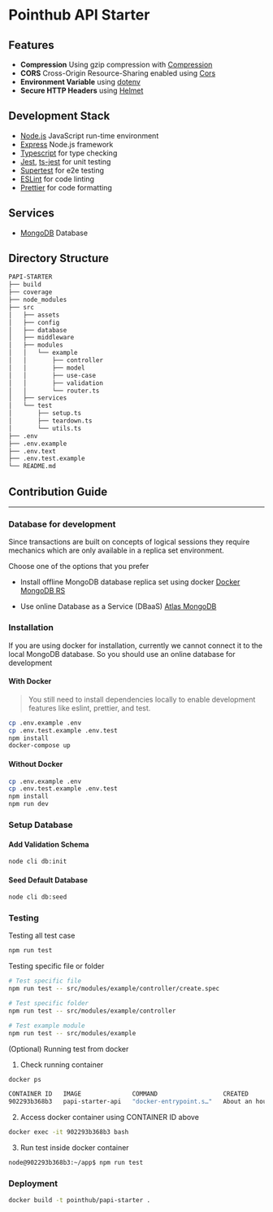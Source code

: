 # Pointhub API Starter

## Features
- **Compression** Using gzip compression with [Compression](https://github.com/expressjs/compression)
- **CORS** Cross-Origin Resource-Sharing enabled using [Cors](https://github.com/expressjs/cors)
- **Environment Variable** using [dotenv](https://www.npmjs.com/package/dotenv)
- **Secure HTTP Headers** using [Helmet](https://github.com/helmetjs/helmet)

## Development Stack
- [Node.js](https://nodejs.org) JavaScript run-time environment
- [Express](https://expressjs.com) Node.js framework
- [Typescript](https://www.typescriptlang.org/) for type checking
- [Jest](https://jestjs.io/), [ts-jest](https://www.npmjs.com/package/ts-jest) for unit testing
- [Supertest](https://www.npmjs.com/package/supertest) for e2e testing
- [ESLint](https://eslint.org/) for code linting
- [Prettier](https://prettier.io/) for code formatting

## Services
- [MongoDB](https://www.mongodb.com/docs/drivers/node/current/) Database

## Directory Structure

```bash
PAPI-STARTER
├── build
├── coverage
├── node_modules
├── src
│   ├── assets
│   ├── config
│   ├── database
│   ├── middleware
│   ├── modules
│   │   └── example
│   │       ├── controller
│   │       ├── model
│   │       ├── use-case
│   │       ├── validation
│   │       └── router.ts
│   ├── services
│   └── test
│       ├── setup.ts
│       ├── teardown.ts
│       └── utils.ts
├── .env
├── .env.example
├── .env.text
├── .env.test.example
└── README.md
```

## Contribution Guide

---

### Database for development

Since transactions are built on concepts of logical sessions they require mechanics which are only available in a replica set environment.

Choose one of the options that you prefer

- Install offline MongoDB database replica set using docker
[Docker MongoDB RS](https://github.com/point-hub/docker-mongodb-rs)

- Use online Database as a Service (DBaaS) [Atlas MongoDB](https://www.mongodb.com/atlas/database)

### Installation

If you are using docker for installation, currently we cannot connect it to the local MongoDB database. So you should use an online database for development

#### With Docker

> You still need to install dependencies locally to enable development features like eslint, prettier, and test. 

```bash
cp .env.example .env
cp .env.test.example .env.test
npm install
docker-compose up
```

#### Without Docker

```bash
cp .env.example .env
cp .env.test.example .env.test
npm install
npm run dev
```

### Setup Database

#### Add Validation Schema

```bash
node cli db:init
```

#### Seed Default Database

```bash
node cli db:seed
```

### Testing

Testing all test case

```bash
npm run test
```

Testing specific file or folder

```bash
# Test specific file
npm run test -- src/modules/example/controller/create.spec

# Test specific folder
npm run test -- src/modules/example/controller

# Test example module
npm run test -- src/modules/example
```

(Optional) Running test from docker

1. Check running container

```bash
docker ps
```

```bash
CONTAINER ID   IMAGE              COMMAND                  CREATED             STATUS                PORTS                                 NAMES
902293b368b3   papi-starter-api   "docker-entrypoint.s…"   About an hour ago   Up 11 minutes         0.0.0.0:3000->3000/tcp
```

2. Access docker container using CONTAINER ID above

```bash
docker exec -it 902293b368b3 bash
```

3. Run test inside docker container

```bash
node@902293b368b3:~/app$ npm run test
```

### Deployment

```bash
docker build -t pointhub/papi-starter .
```